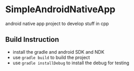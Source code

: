 # SimpleAndroidNativeApp
android native app project to develop stuff in cpp


## Build Instruction

* install the gradle and android SDK and NDK
* use ``` gradle build ``` to build the project
* use ``` gradle installDebug ``` to install the debug for testing

